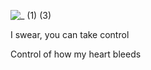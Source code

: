 ![_ (1) (3)](https://github.com/user-attachments/assets/98a0db45-8032-4688-9e1e-78d21ae135c2)



I swear, you can take control


Control of how my heart bleeds

